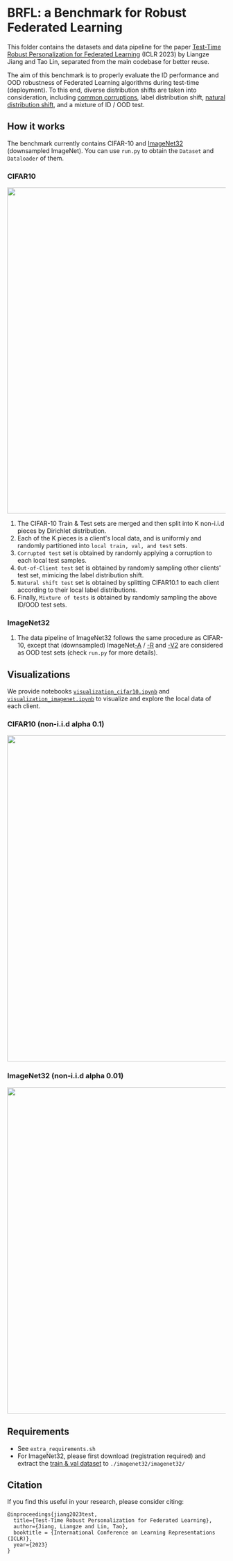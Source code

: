 # **BRFL**: a **B**enchmark for **R**obust **F**ederated **L**earning

This folder contains the datasets and data pipeline for the paper [Test-Time Robust Personalization for Federated Learning](https://arxiv.org/abs/2205.10920) (ICLR 2023) by Liangze Jiang and Tao Lin, separated from the main codebase for better reuse.

The aim of this benchmark is to properly evaluate the ID performance and OOD robustness of Federated Learning algorithms during test-time (deployment). 
To this end, diverse distribution shifts are taken into consideration, including [common corruptions](https://github.com/hendrycks/robustness), label distribution shift, [natural distribution shift](https://github.com/modestyachts/CIFAR-10.1), and a mixture of ID / OOD test.

## How it works
The benchmark currently contains CIFAR-10 and [ImageNet32](https://patrykchrabaszcz.github.io/Imagenet32/) (downsampled ImageNet). You can use `run.py` to obtain the `Dataset` and `Dataloader` of them.
### CIFAR10
<img align="center" src="assets/data_pipeline.png" width="750">

1. The CIFAR-10 Train & Test sets are merged and then split into K non-i.i.d pieces by Dirichlet distribution.
2. Each of the K pieces is a client's local data, and is uniformly and randomly partitioned into `local train, val, and test` sets.
3. `Corrupted test` set is obtained by randomly applying a corruption to each local test samples.
4. `Out-of-Client test` set is obtained by randomly sampling other clients' test set, mimicing the label distribution shift.
5. `Natural shift test` set is obtained by splitting CIFAR10.1 to each client according to their local label distributions.
6. Finally, `Mixture of tests` is obtained by randomly sampling the above ID/OOD test sets.

### ImageNet32

1. The data pipeline of ImageNet32 follows the same procedure as CIFAR-10, except that (downsampled) ImageNet[-A](https://github.com/hendrycks/natural-adv-examples) / [-R](https://github.com/hendrycks/imagenet-r) and [-V2](https://github.com/modestyachts/ImageNetV2) are considered as OOD test sets (check `run.py` for more details).

## Visualizations
We provide notebooks [`visualization_cifar10.ipynb`](visualization_cifar10.ipynb) and [`visualization_imagenet.ipynb`](visualization_imagenet.ipynb) to visualize and explore the local data of each client.
### CIFAR10 (non-i.i.d alpha 0.1)
<img align="center" src="assets/cifar.png" width="750">

### ImageNet32 (non-i.i.d alpha 0.01)
<img align="center" src="assets/imagenet.png" width="750">

## Requirements
* See `extra_requirements.sh`
* For ImageNet32, please first download (registration required) and extract the [train & val dataset](https://image-net.org/download-images) to `./imagenet32/imagenet32/`

## Citation

If you find this useful in your research, please consider citing:

```
@inproceedings{jiang2023test,
  title={Test-Time Robust Personalization for Federated Learning},
  author={Jiang, Liangze and Lin, Tao},
  booktitle = {International Conference on Learning Representations (ICLR)},
  year={2023}
}
```